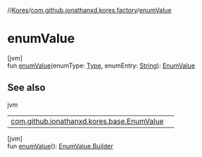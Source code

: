 //[Kores](../../index.md)/[com.github.jonathanxd.kores.factory](index.md)/[enumValue](enum-value.md)

# enumValue

[jvm]\
fun [enumValue](enum-value.md)(enumType: [Type](https://docs.oracle.com/javase/8/docs/api/java/lang/reflect/Type.html), enumEntry: [String](https://kotlinlang.org/api/latest/jvm/stdlib/kotlin/-string/index.html)): [EnumValue](../com.github.jonathanxd.kores.base/-enum-value/index.md)

## See also

jvm

| | |
|---|---|
| [com.github.jonathanxd.kores.base.EnumValue](../com.github.jonathanxd.kores.base/-enum-value/index.md) |  |

[jvm]\
fun [enumValue](enum-value.md)(): [EnumValue.Builder](../com.github.jonathanxd.kores.base/-enum-value/-builder/index.md)
